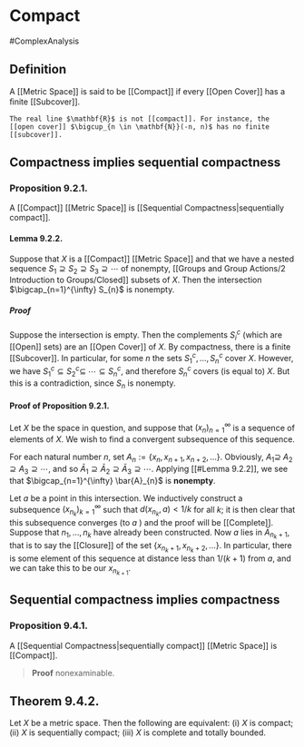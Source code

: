 # Compact
#ComplexAnalysis 

## Definition
A [[Metric Space]] is said to be [[Compact]] if every [[Open Cover]] has a ﬁnite [[Subcover]].

```ad-example
The real line $\mathbf{R}$ is not [[compact]]. For instance, the [[open cover]] $\bigcup_{n \in \mathbf{N}}(-n, n)$ has no finite [[subcover]].
```
## Compactness implies sequential compactness
### Proposition 9.2.1.
A [[Compact]] [[Metric Space]] is [[Sequential Compactness|sequentially compact]].

#### Lemma 9.2.2. 
Suppose that $X$ is a [[Compact]] [[Metric Space]] and that we have a nested sequence $S_{1} \supseteq S_{2} \supseteq S_{3} \supseteq \cdots$ of nonempty, [[Groups and Group Actions/2 Introduction to Groups/Closed]] subsets of $X$. Then the intersection $\bigcap_{n=1}^{\infty} S_{n}$ is nonempty.
##### Proof
Suppose the intersection is empty. Then the complements $S_{i}^{c}$ (which are [[Open]] sets) are an [[Open Cover]] of $X$. By compactness, there is a finite [[Subcover]]. In particular, for some $n$ the sets $S_{1}^{c}, \ldots, S_{n}^{c}$ cover $X$. However, we have $S_{1}^{c} \subseteq S_{2}^{c} \subseteq$ $\cdots \subseteq S_{n}^{c}$, and therefore $S_{n}^{c}$ covers (is equal to) $X$. But this is a contradiction, since $S_{n}$ is nonempty.

#### Proof of Proposition 9.2.1.
Let $X$ be the space in question, and suppose that $\left(x_{n}\right)_{n=1}^{\infty}$ is a sequence of elements of $X$. We wish to find a convergent subsequence of this sequence.

For each natural number $n$, set $A_{n}:=\left\{x_{n}, x_{n+1}, x_{n+2}, \ldots\right\}$. Obviously, $A_{1} \supseteq$ $A_{2} \supseteq A_{3} \supseteq \cdots$, and so $\bar{A}_{1} \supseteq \bar{A}_{2} \supseteq \bar{A}_{3} \supseteq \cdots$. Applying [[#Lemma 9.2.2]], we see that $\bigcap_{n=1}^{\infty} \bar{A}_{n}$ is **nonempty**.

Let $a$ be a point in this intersection. We inductively construct a subsequence $\left(x_{n_{k}}\right)_{k=1}^{\infty}$ such that $d\left(x_{n_{k}}, a\right)<1 / k$ for all $k$; it is then clear that this subsequence converges (to $a$ ) and the proof will be [[Complete]]. Suppose that $n_{1}, \ldots, n_{k}$ have already been constructed. Now $a$ lies in $\bar{A}_{n_{k}+1}$, that is to say the [[Closure]] of the set $\left\{x_{n_{k}+1}, x_{n_{k}+2}, \ldots\right\}$. In particular, there is some element of this sequence at distance less than $1 /(k+1)$ from $a$, and we can take this to be our $x_{n_{k+1}}$.

## Sequential compactness implies compactness
### Proposition 9.4.1.
A [[Sequential Compactness|sequentially compact]] [[Metric Space]] is [[Compact]].

> **Proof** nonexaminable.

## Theorem 9.4.2.
Let $X$ be a metric space. Then the following are equivalent:
(i) $X$ is compact;
(ii) $X$ is sequentially compact;
(iii) $X$ is complete and totally bounded.